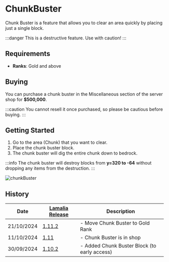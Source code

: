 # ChunkBuster

Chunk Buster is a feature that allows you to clear an area quickly by placing just a single block.

:::danger
This is a destructive feature. Use with caution!
:::

## Requirements

- **Ranks**: Gold and above

## Buying

You can purchase a chunk buster in the Miscellaneous section of the server shop for **$500,000**.

:::caution
You cannot resell it once purchased, so please be cautious before buying.
:::

## Getting Started

1. Go to the area (Chunk) that you want to clear.
2. Place the chunk buster block.
3. The chunk buster will dig the entire chunk down to bedrock.

:::info
The chunk buster will destroy blocks from **y=320 to -64** without dropping any items from the destruction.
:::

![chunkBuster](\img\doc\features\chunkBuster\chunkBuster.gif)

## History

| Date | [Lamalia Release](/patchNotes) | Description |
|-------------|-----------|-------------|
| 21/10/2024 | [1.11.2](/patchNotes#patch-1112) | - Move Chunk Buster to Gold Rank |
| 11/10/2024 | [1.11](/patchNotes#patch-111) | - Chunk Buster is in shop |
| 30/09/2024 | [1.10.2](/patchNotes#patch-1102) | - Added Chunk Buster Block (to early access) |